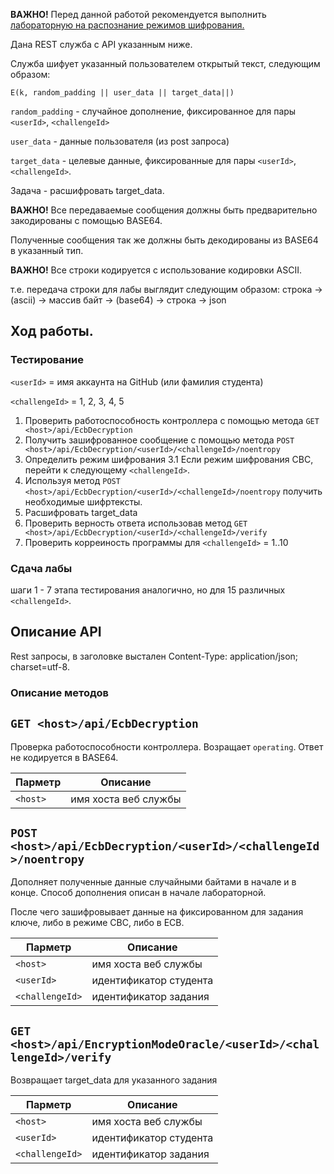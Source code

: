 **ВАЖНО!** Перед данной работой рекомендуется выполнить 
[лабораторную на распознание режимов шифрования.](https://github.com/CryptoCourse/CryptoLabs/blob/master/docs/labEncryptionModeDist.md)

Дана REST служба с API указанным ниже.

Служба шифует указанный пользователем открытый текст, следующим образом:

`E(k, random_padding || user_data || target_data||)`

`random_padding` - случайное дополнение, фиксированное для пары `<userId>`, `<challengeId>`

`user_data` - данные пользователя (из post запроса)

`target_data` - целевые данные, фиксированные для пары `<userId>`, `<challengeId>`.

Задача - расшифровать target_data.

**ВАЖНО!** Все передаваемые сообщения должны быть предварительно закодированы с помощью BASE64. 

Полученные сообщения так же должны быть декодированы из BASE64 в указанный тип.

**ВАЖНО!** Все строки кодируется с использование кодировки ASCII.

т.е. передача строки для лабы выглядит следующим образом:
строка -> (asсii) -> массив байт -> (base64) -> строка -> json 

## Ход работы.

### Тестирование 

`<userId>` = имя аккаунта на GitHub  (или фамилия студента)

`<challengeId>` = 1, 2, 3, 4, 5

1. Проверить работоспособность контроллера с помощью метода `GET <host>/api/EcbDecryption`
2. Получить зашифрованное сообщение с помощью метода `POST <host>/api/EcbDecryption/<userId>/<challengeId>/noentropy`
3. Определить режим шифрования
3.1 Если режим шифрования CBC, перейти к следующему `<challengeId>`.
4. Используя метод `POST <host>/api/EcbDecryption/<userId>/<challengeId>/noentropy` получить необходимые шифртексты.
5. Расшифровать target_data
6. Проверить верность ответа использовав метод `GET <host>/api/EcbDecryption/<userId>/<challengeId>/verify`
7. Проверить корреиность программы для `<challengeId>` = 1..10

### Сдача лабы
шаги 1 - 7 этапа тестирования аналогично, но для 15 различных `<challengeId>`.

## Описание API

Rest запросы, в заголовке выстален Content-Type: application/json; charset=utf-8.

### Описание методов

## `GET <host>/api/EcbDecryption`

Проверка работоспособности контроллера. Возращает `operating`. Ответ не кодируется в BASE64.

| Парметр| Описание| 
| --- | --- 
| `<host>` | имя хоста веб службы


## `POST <host>/api/EcbDecryption/<userId>/<challengeId>/noentropy`

Дополняет полученные данные случайными байтами в начале и в конце. Способ дополнения описан в начале лабораторной.

После чего зашифровывает данные на фиксированном для задания ключе, либо в режиме CBC, либо в ECB.

| Парметр| Описание| 
| --- | --- 
| `<host>` | имя хоста веб службы
| `<userId>` | идентификатор студента
| `<challengeId>` | идентификатор задания

## `GET <host>/api/EncryptionModeOracle/<userId>/<challengeId>/verify`

Возвращает target_data для указанного задания

| Парметр| Описание| 
| --- | --- 
| `<host>` | имя хоста веб службы
| `<userId>` | идентификатор студента
| `<challengeId>` | идентификатор задания
